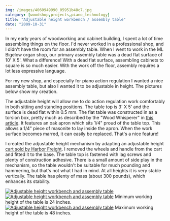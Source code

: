 ```yaml
---
img: /images/4060949990_05951b48c7.jpg
category: [woodshop,projects,piano_technology]
title: "Adjustable height workbench / assembly table"
date: "2009-10-31"
---
```


In my early years of woodworking and cabinet building, I spent a lot of time assembling things on the floor. I'd never worked in a professional shop, and I didn't have the room for an assembly table. When I went to work in the ML Bigelow organ shop, our primary assembly table was a dead flat surface of 10' X 5'. What a difference! With a dead flat surface, assembling cabinets to square is so much easier. With the work off the floor, assembly requires a lot less expressive language.

For my new shop, and especially for piano action regulation I wanted a nice assembly table, but also I wanted it to be adjustable in height. The pictures below show my creation.

The adjustable height will allow me to do action regulation work comfortably in both sitting and standing positions. The table top is 3' X 5' and the surface is dead flat within 0.5 mm. The flat table was constructed in as a torsion box, pretty much as described by the "Wood Whisperer" in [this article](http://thewoodwhisperer.com/torsion-box-assembly-table-project-of-the-week/). It features an oak apron which sits 1/4" proud of the table top. This allows a 1/4" piece of masonite to lay inside the apron. When the work surface becomes marred, it can easily be replaced. That's a nice feature!

I created the adjustable height mechanism by adapting an adjustable height [cart sold by Harbor Freight](http://www.harborfreight.com/cpi/ctaf/displayitem.taf?Itemnumber=93116). I removed the wheels and handle from the cart and fitted it to the base. The table top is fastened with lag screws and plenty of construction adhesive. There is a small amount of side play in the mechanism, so the table wouldn't be suitable for much pounding and hammering, but that's not what I had in mind. At all heights it is very stable vertically. The table has plenty of mass (about 300 pounds), which enhances its stability.

[![Adjustable height workbench and assembly table](/images/4060949990_05951b48c7.jpg)](http://www.flickr.com/photos/duanemcguire/4060949990/ "Adjustable height workbench and assembly table by Duane McGuire, on Flickr")  
[![Adjustable height workbench and assembly table](/images/4060950282_8bdcc42950.jpg)](http://www.flickr.com/photos/duanemcguire/4060950282/ "Adjustable height workbench and assembly table by Duane McGuire, on Flickr") Minimum working height of the table is 24 inches.  
[![Adjustable height workbench and assembly table](/images/4060208007_0ba3144859.jpg)](http://www.flickr.com/photos/duanemcguire/4060208007/ "Adjustable height workbench and assembly table by Duane McGuire, on Flickr") Maximum working height of the table is 48 inches.
